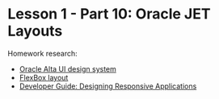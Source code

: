 # Lesson 1 - Part 10: Oracle JET Layouts

Homework research:

   * [Oracle Alta UI design system](altaui.com)
   * [FlexBox layout](https://www.w3schools.com/css/css3_flexbox.asp)
   * [Developer Guide: Designing Responsive Applications](https://docs.oracle.com/middleware/jet410/jet/developer/GUID-67956274-4056-4D54-8BC7-18942DA7338A.htm#JETDG263)